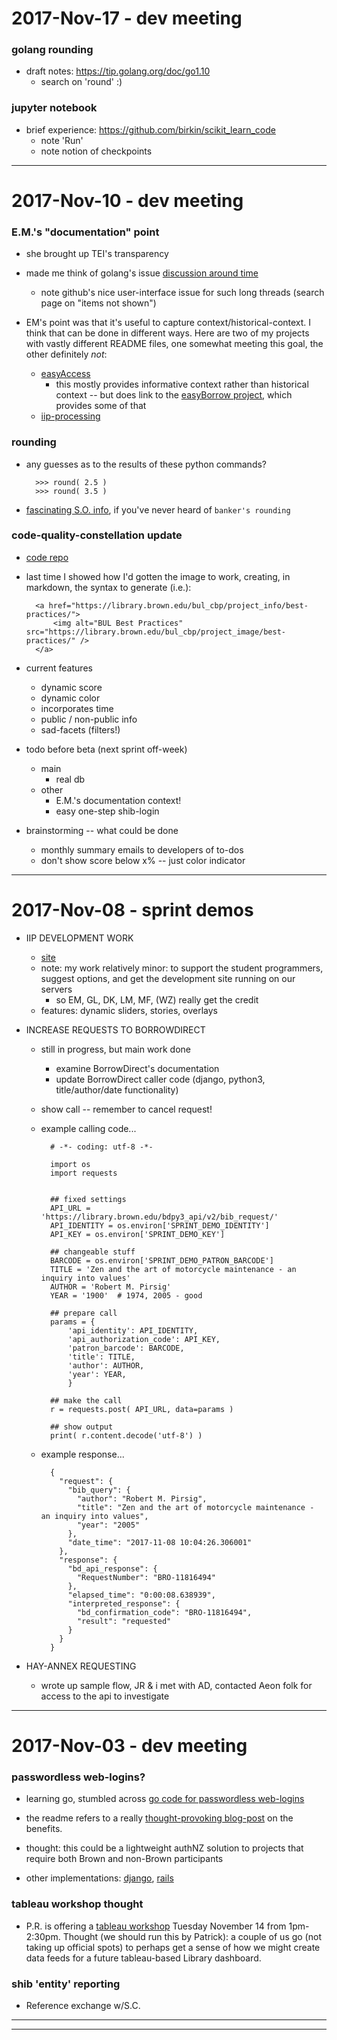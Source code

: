 2017-Nov-17 - dev meeting
=========================

### golang rounding

- draft notes: <https://tip.golang.org/doc/go1.10>
    - search on 'round'   :)


### jupyter notebook

- brief experience: <https://github.com/birkin/scikit_learn_code>
    - note 'Run'
    - note notion of checkpoints


---


2017-Nov-10 - dev meeting
=========================

### E.M.'s "documentation" point

- she brought up TEI's transparency

- made me think of golang's issue [discussion around time](https://github.com/golang/go/issues/12914)
    - note github's nice user-interface issue for such long threads (search page on "items not shown")

- EM's point was that it's useful to capture context/historical-context. I think that can be done in different ways. Here are two of my projects with vastly different README files, one somewhat meeting this goal, the other definitely _not_:
    - [easyAccess](https://github.com/Brown-University-Library/iip_processing_project)
        - this mostly provides informative context rather than historical context -- but does link to the [easyBorrow project](https://github.com/birkin/easyborrow_controller), which provides some of that
    - [iip-processing](https://github.com/Brown-University-Library/iip_processing_project)


### rounding

- any guesses as to the results of these python commands?

        >>> round( 2.5 )
        >>> round( 3.5 )

- [fascinating S.O. info](https://stackoverflow.com/questions/10825926/python-3-x-rounding-behavior), if you've never heard of `banker's rounding`


### code-quality-constellation update

- [code repo](https://github.com/birkin/bul_cbp_project)

- last time I showed how I'd gotten the image to work, creating, in markdown, the syntax to generate (i.e.):

        <a href="https://library.brown.edu/bul_cbp/project_info/best-practices/">
            <img alt="BUL Best Practices" src="https://library.brown.edu/bul_cbp/project_image/best-practices/" />
        </a>

- current features
    - dynamic score
    - dynamic color
    - incorporates time
    - public / non-public info
    - sad-facets (filters!)

- todo before beta (next sprint off-week)
    - main
        - real db
    - other
        - E.M.'s documentation context!
        - easy one-step shib-login

- brainstorming -- what could be done
    - monthly summary emails to developers of to-dos
    - don't show score below x% -- just color indicator

---


2017-Nov-08 - sprint demos
==========================

- IIP DEVELOPMENT WORK
    - [site](http://library.brown.edu/iip_development/)
    - note: my work relatively minor: to support the student programmers, suggest options, and get the development site running on our servers
        - so EM, GL, DK, LM, MF, (WZ) really get the credit
    - features: dynamic sliders, stories, overlays

- INCREASE REQUESTS TO BORROWDIRECT
    - still in progress, but main work done
        - examine BorrowDirect's documentation
        - update BorrowDirect caller code (django, python3, title/author/date functionality)
    - show call -- remember to cancel request!
    - example calling code...

            # -*- coding: utf-8 -*-

            import os
            import requests


            ## fixed settings
            API_URL = 'https://library.brown.edu/bdpy3_api/v2/bib_request/'
            API_IDENTITY = os.environ['SPRINT_DEMO_IDENTITY']
            API_KEY = os.environ['SPRINT_DEMO_KEY']

            ## changeable stuff
            BARCODE = os.environ['SPRINT_DEMO_PATRON_BARCODE']
            TITLE = 'Zen and the art of motorcycle maintenance - an inquiry into values'
            AUTHOR = 'Robert M. Pirsig'
            YEAR = '1900'  # 1974, 2005 - good

            ## prepare call
            params = {
                'api_identity': API_IDENTITY,
                'api_authorization_code': API_KEY,
                'patron_barcode': BARCODE,
                'title': TITLE,
                'author': AUTHOR,
                'year': YEAR,
                }

            ## make the call
            r = requests.post( API_URL, data=params )

            ## show output
            print( r.content.decode('utf-8') )

    - example response...

            {
              "request": {
                "bib_query": {
                  "author": "Robert M. Pirsig",
                  "title": "Zen and the art of motorcycle maintenance - an inquiry into values",
                  "year": "2005"
                },
                "date_time": "2017-11-08 10:04:26.306001"
              },
              "response": {
                "bd_api_response": {
                  "RequestNumber": "BRO-11816494"
                },
                "elapsed_time": "0:00:08.638939",
                "interpreted_response": {
                  "bd_confirmation_code": "BRO-11816494",
                  "result": "requested"
                }
              }
            }

- HAY-ANNEX REQUESTING
    - wrote up sample flow, JR & i met with AD, contacted Aeon folk for access to the api to investigate

---


2017-Nov-03 - dev meeting
=========================


### passwordless web-logins?

- learning go, stumbled across [go code for passwordless web-logins](https://github.com/nogopass/nogopass)

- the readme refers to a really [thought-provoking blog-post](http://notes.xoxco.com/post/27999787765/is-it-time-for-password-less-login) on the benefits.

- thought: this could be a lightweight authNZ solution to projects that require both Brown and non-Brown participants

- other implementations: [django](https://github.com/relekang/django-nopassword), [rails](https://github.com/alsmola/nopassword)


### tableau workshop thought

- P.R. is offering a [tableau workshop](http://brownlibrary.lwcal.com/#event_id/99/view/event/date/20171114) Tuesday November 14 from 1pm-2:30pm. Thought (we should run this by Patrick): a couple of us go (not taking up official spots) to perhaps get a sense of how we might create data feeds for a future tableau-based Library dashboard.


### shib 'entity' reporting

- Reference exchange w/S.C.

---

---

